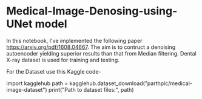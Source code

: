 # Medical-Image-Denosing-using-UNet model 


In this notebook, I've implemented the following paper https://arxiv.org/pdf/1608.04667. The aim is to contruct a denoising autoencoder yielding superior results than that from Median filtering. Dental X-ray dataset is used for training and testing.

For the Dataset use this Kaggle code-

import kagglehub
path = kagglehub.dataset_download("parthplc/medical-image-dataset")
print("Path to dataset files:", path)
